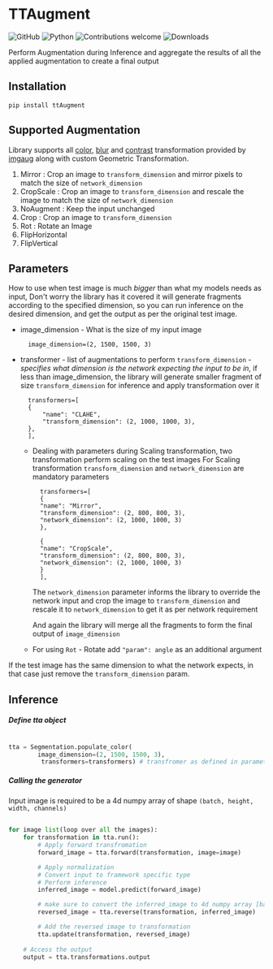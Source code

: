 # TTAugment
![GitHub](https://img.shields.io/github/license/cypherics/TTAugment)
![Python](https://img.shields.io/badge/python-v3.6+-blue.svg)
![Contributions welcome](https://img.shields.io/badge/contributions-welcome-orange.svg)
![Downloads](https://pepy.tech/badge/ttaugment)

Perform Augmentation during Inference and aggregate the results of all the applied augmentation to create a
final output

## Installation

    pip install ttAugment


## Supported Augmentation
Library supports all [color](https://imgaug.readthedocs.io/en/latest/source/api_augmenters_color.html), 
[blur](https://imgaug.readthedocs.io/en/latest/source/api_augmenters_blur.html) and [contrast](https://imgaug.readthedocs.io/en/latest/source/api_augmenters_contrast.html)
transformation provided by [imgaug](https://imgaug.readthedocs.io/en/latest/) along with custom Geometric Transformation.

1. Mirror : Crop an image to `transform_dimension` and mirror pixels to match the size of `network_dimension`
2. CropScale : Crop an image to `transform_dimension` and rescale the image to match the size of `network_dimension`
3. NoAugment : Keep the input unchanged
4. Crop : Crop an image to `transform_dimension`
5. Rot : Rotate an Image
6. FlipHorizontal
7. FlipVertical 

## Parameters

How to use when test image is much *bigger* than what my models needs as input, Don't worry the library has it covered
it will generate fragments according to the specified dimension, so you can run inference on the desired dimension, 
and get the output as per the original test image.

- image_dimension - What is the size of my input image
        
        image_dimension=(2, 1500, 1500, 3) 

- transformer - list of augmentations to perform `transform_dimension` - _specifies what dimension is the network
expecting the input to be in_, if less than image_dimension, the library will generate smaller fragment of size `transform_dimension`
for inference and apply transformation over it
    
        transformers=[
        {
            "name": "CLAHE",
            "transform_dimension": (2, 1000, 1000, 3),
        },
        ],
        
    - Dealing with parameters during Scaling transformation, two transformation perform scaling on the test images
    For Scaling transformation `transform_dimension` and `network_dimension` are mandatory parameters
    
            transformers=[
            {
            "name": "Mirror",
            "transform_dimension": (2, 800, 800, 3),
            "network_dimension": (2, 1000, 1000, 3)
            },
            
            {
            "name": "CropScale",
            "transform_dimension": (2, 800, 800, 3),
            "network_dimension": (2, 1000, 1000, 3)
            }
            ],
            
        The `network_dimension` parameter informs the library to override the network input
        and crop the image to `transform_dimension` and rescale it to `network_dimension` to get it as per network
        requirement
        
        And again the library will merge all the fragments to form the final output of `image_dimension`
    
    - For using `Rot` - Rotate add `"param": angle` as an additional argument 
    
If the test image has the same dimension to what the network expects, in that case just remove the `transform_dimension` param.

## Inference

##### Define tta object
```python

tta = Segmentation.populate_color(
        image_dimension=(2, 1500, 1500, 3),
         transformers=transformers) # transfromer as defined in parameters
```
 
##### Calling the generator
Input image is required to be a 4d numpy array of shape `(batch, height, width, channels)` 
```python

for image list(loop over all the images): 
    for transformation in tta.run():
        # Apply forward transfromation
        forward_image = tta.forward(transformation, image=image)

        # Apply normalization
        # Convert input to framework specific type
        # Perform inference
        inferred_image = model.predict(forward_image)

        # make sure to convert the inferred_image to 4d numpy array [batch, height, width, classes]
        reversed_image = tta.reverse(transformation, inferred_image)

        # Add the reversed image to transformation
        tta.update(transformation, reversed_image)
    
    # Access the output
    output = tta.transformations.output

```


    

